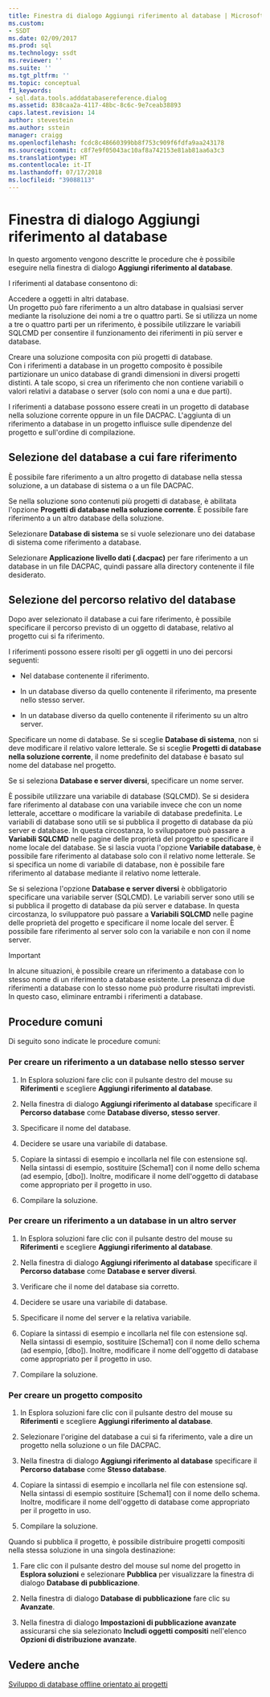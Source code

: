 ```yaml
---
title: Finestra di dialogo Aggiungi riferimento al database | Microsoft Docs
ms.custom:
- SSDT
ms.date: 02/09/2017
ms.prod: sql
ms.technology: ssdt
ms.reviewer: ''
ms.suite: ''
ms.tgt_pltfrm: ''
ms.topic: conceptual
f1_keywords:
- sql.data.tools.adddatabasereference.dialog
ms.assetid: 838caa2a-4117-48bc-8c6c-9e7ceab38893
caps.latest.revision: 14
author: stevestein
ms.author: sstein
manager: craigg
ms.openlocfilehash: fcdc8c48660399bb8f753c909f6fdfa9aa243178
ms.sourcegitcommit: c8f7e9f05043ac10af8a742153e81ab81aa6a3c3
ms.translationtype: HT
ms.contentlocale: it-IT
ms.lasthandoff: 07/17/2018
ms.locfileid: "39088113"
---
```

# <a name="add-database-reference-dialog-box"></a>Finestra di dialogo Aggiungi riferimento al database
In questo argomento vengono descritte le procedure che è possibile eseguire nella finestra di dialogo **Aggiungi riferimento al database**.  
  
I riferimenti al database consentono di:  
  
Accedere a oggetti in altri database.  
Un progetto può fare riferimento a un altro database in qualsiasi server mediante la risoluzione dei nomi a tre o quattro parti. Se si utilizza un nome a tre o quattro parti per un riferimento, è possibile utilizzare le variabili SQLCMD per consentire il funzionamento dei riferimenti in più server e database.  
  
Creare una soluzione composita con più progetti di database.  
Con i riferimenti a database in un progetto composito è possibile partizionare un unico database di grandi dimensioni in diversi progetti distinti. A tale scopo, si crea un riferimento che non contiene variabili o valori relativi a database o server (solo con nomi a una e due parti).  
  
I riferimenti a database possono essere creati in un progetto di database nella soluzione corrente oppure in un file DACPAC. L'aggiunta di un riferimento a database in un progetto influisce sulle dipendenze del progetto e sull'ordine di compilazione.  
  
## <a name="selecting-the-database-to-reference"></a>Selezione del database a cui fare riferimento  
È possibile fare riferimento a un altro progetto di database nella stessa soluzione, a un database di sistema o a un file DACPAC.  
  
Se nella soluzione sono contenuti più progetti di database, è abilitata l'opzione **Progetti di database nella soluzione corrente**. È possibile fare riferimento a un altro database della soluzione.  
  
Selezionare **Database di sistema** se si vuole selezionare uno dei database di sistema come riferimento a database.  
  
Selezionare **Applicazione livello dati (.dacpac)** per fare riferimento a un database in un file DACPAC, quindi passare alla directory contenente il file desiderato.  
  
## <a name="selecting-the-databases-relative-location"></a>Selezione del percorso relativo del database  
Dopo aver selezionato il database a cui fare riferimento, è possibile specificare il percorso previsto di un oggetto di database, relativo al progetto cui si fa riferimento.  
  
I riferimenti possono essere risolti per gli oggetti in uno dei percorsi seguenti:  
  
- Nel database contenente il riferimento.  
  
- In un database diverso da quello contenente il riferimento, ma presente nello stesso server.  
  
- In un database diverso da quello contenente il riferimento su un altro server.  
  
Specificare un nome di database. Se si sceglie **Database di sistema**, non si deve modificare il relativo valore letterale. Se si sceglie **Progetti di database nella soluzione corrente**, il nome predefinito del database è basato sul nome del database nel progetto.  
  
Se si seleziona **Database e server diversi**, specificare un nome server.  
  
È possibile utilizzare una variabile di database (SQLCMD). Se si desidera fare riferimento al database con una variabile invece che con un nome letterale, accettare o modificare la variabile di database predefinita. Le variabili di database sono utili se si pubblica il progetto di database da più server e database. In questa circostanza, lo sviluppatore può passare a **Variabili SQLCMD** nelle pagine delle proprietà del progetto e specificare il nome locale del database. Se si lascia vuota l'opzione **Variabile database**, è possibile fare riferimento al database solo con il relativo nome letterale. Se si specifica un nome di variabile di database, non è possibile fare riferimento al database mediante il relativo nome letterale.  
  
Se si seleziona l'opzione **Database e server diversi** è obbligatorio specificare una variabile server (SQLCMD). Le variabili server sono utili se si pubblica il progetto di database da più server e database. In questa circostanza, lo sviluppatore può passare a **Variabili SQLCMD** nelle pagine delle proprietà del progetto e specificare il nome locale del server. È possibile fare riferimento al server solo con la variabile e non con il nome server.  
  
> [!IMPORTANT]  
> In alcune situazioni, è possibile creare un riferimento a database con lo stesso nome di un riferimento a database esistente. La presenza di due riferimenti a database con lo stesso nome può produrre risultati imprevisti. In questo caso, eliminare entrambi i riferimenti a database.  
  
## <a name="common-procedures"></a>Procedure comuni  
Di seguito sono indicate le procedure comuni:  
  
### <a name="to-create-a-reference-to-a-database-on-the-same-server"></a>Per creare un riferimento a un database nello stesso server  
  
1.  In Esplora soluzioni fare clic con il pulsante destro del mouse su **Riferimenti** e scegliere **Aggiungi riferimento al database**.  
  
2.  Nella finestra di dialogo **Aggiungi riferimento al database** specificare il **Percorso database** come **Database diverso, stesso server**.  
  
3.  Specificare il nome del database.  
  
4.  Decidere se usare una variabile di database.  
  
5.  Copiare la sintassi di esempio e incollarla nel file con estensione sql. Nella sintassi di esempio, sostituire [Schema1] con il nome dello schema (ad esempio, [dbo]). Inoltre, modificare il nome dell'oggetto di database come appropriato per il progetto in uso.  
  
6.  Compilare la soluzione.  
  
### <a name="to-create-a-reference-to-a-database-on-another-server"></a>Per creare un riferimento a un database in un altro server  
  
1.  In Esplora soluzioni fare clic con il pulsante destro del mouse su **Riferimenti** e scegliere **Aggiungi riferimento al database**.  
  
2.  Nella finestra di dialogo **Aggiungi riferimento al database** specificare il **Percorso database** come **Database e server diversi**.  
  
3.  Verificare che il nome del database sia corretto.  
  
4.  Decidere se usare una variabile di database.  
  
5.  Specificare il nome del server e la relativa variabile.  
  
6.  Copiare la sintassi di esempio e incollarla nel file con estensione sql. Nella sintassi di esempio, sostituire [Schema1] con il nome dello schema (ad esempio, [dbo]). Inoltre, modificare il nome dell'oggetto di database come appropriato per il progetto in uso.  
  
7.  Compilare la soluzione.  
  
### <a name="to-create-a-composite-project"></a>Per creare un progetto composito  
  
1.  In Esplora soluzioni fare clic con il pulsante destro del mouse su **Riferimenti** e scegliere **Aggiungi riferimento al database**.  
  
2.  Selezionare l'origine del database a cui si fa riferimento, vale a dire un progetto nella soluzione o un file DACPAC.  
  
3.  Nella finestra di dialogo **Aggiungi riferimento al database** specificare il **Percorso database** come **Stesso database**.  
  
4.  Copiare la sintassi di esempio e incollarla nel file con estensione sql. Nella sintassi di esempio sostituire [Schema1] con il nome dello schema. Inoltre, modificare il nome dell'oggetto di database come appropriato per il progetto in uso.  
  
5.  Compilare la soluzione.  
  
Quando si pubblica il progetto, è possibile distribuire progetti compositi nella stessa soluzione in una singola destinazione:  
  
1.  Fare clic con il pulsante destro del mouse sul nome del progetto in **Esplora soluzioni** e selezionare **Pubblica** per visualizzare la finestra di dialogo **Database di pubblicazione**.  
  
2.  Nella finestra di dialogo **Database di pubblicazione** fare clic su **Avanzate**.  
  
3.  Nella finestra di dialogo **Impostazioni di pubblicazione avanzate** assicurarsi che sia selezionato **Includi oggetti compositi** nell'elenco **Opzioni di distribuzione avanzate**.  
  
## <a name="see-also"></a>Vedere anche  
[Sviluppo di database offline orientato ai progetti](../ssdt/project-oriented-offline-database-development.md)  
  

